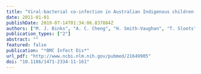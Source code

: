 ```yaml
---
title: "Viral-bacterial co-infection in Australian Indigenous children with acute otitis media"
date: 2011-01-01
publishDate: 2019-07-14T01:34:06.837884Z
authors: ["M. J. Binks", "A. C. Cheng", "H. Smith-Vaughan", "T. Sloots", "M. Nissen", "D. Whiley", "J. McDonnell", "A. J. Leach"]
publication_types: ["2"]
abstract: ""
featured: false
publication: "*BMC Infect Dis*"
url_pdf: "http://www.ncbi.nlm.nih.gov/pubmed/21649905"
doi: "10.1186/1471-2334-11-161"
---
```


